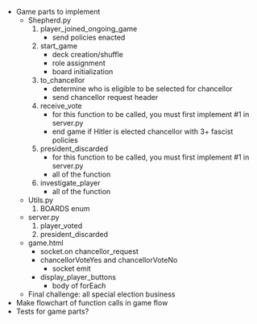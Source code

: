 - Game parts to implement
  - Shepherd.py
    1. player_joined_ongoing_game
       - send policies enacted
    2. start_game
       - deck creation/shuffle
       - role assignment
       - board initialization
    3. to_chancellor
       - determine who is eligible to be selected for chancellor
       - send chancellor request header
    4. receive_vote
       - for this function to be called, you must first implement #1 in server.py
       - end game if Hitler is elected chancellor with 3+ fascist policies
    5. president_discarded
       - for this function to be called, you must first implement #1 in server.py
       - all of the function
    6. investigate_player
       - all of the function
  - Utils.py
    1. BOARDS enum
  - server.py
    1. player_voted
    2. president_discarded
  - game.html
    - socket.on chancellor_request
    - chancellorVoteYes and chancellorVoteNo
      - socket emit
    - display_player_buttons
      - body of forEach
  - Final challenge: all special election business
- Make flowchart of function calls in game flow
- Tests for game parts?
